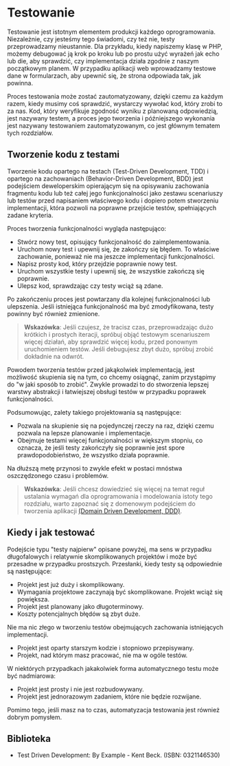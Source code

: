 Testowanie
==========

Testowanie jest istotnym elementem produkcji każdego oprogramowania. Niezależnie, czy jesteśmy tego świadomi, czy też nie, testy przeprowadzamy nieustannie.
Dla przykładu, kiedy napiszemy klasę w PHP, możemy debugować ją krok po kroku lub po prostu użyć wyrażeń jak echo lub die, aby sprawdzić, czy implementacja 
działa zgodnie z naszym początkowym planem. W przypadku aplikacji web wprowadzamy testowe dane w formularzach, aby upewnić się, że strona odpowiada tak, jak powinna.

Proces testowania może zostać zautomatyzowany, dzięki czemu za każdym razem, kiedy musimy coś sprawdzić, wystarczy wywołać kod, który zrobi to za nas. 
Kod, który weryfikuje zgodność wyniku z planowaną odpowiedzią, jest nazywany testem, a proces jego tworzenia i późniejszego wykonania jest nazywany testowaniem zautomatyzowanym, 
co jest głównym tematem tych rozdziałów.


Tworzenie kodu z testami
------------------------

Tworzenie kodu opartego na testach (Test-Driven Development, TDD) i opartego na zachowaniach (Behavior-Driven Development, BDD) jest podejściem deweloperskim 
opierającym się na opisywaniu zachowania fragmentu kodu lub też całej jego funkcjonalności jako zestawu scenariuszy lub testów przed napisaniem właściwego kodu
i dopiero potem stworzeniu implementacji, która pozwoli na poprawne przejście testów, spełniających zadane kryteria.

Proces tworzenia funkcjonalności wygląda następująco:

- Stwórz nowy test, opisujący funkcjonalność do zaimplementowania.
- Uruchom nowy test i upewnij się, że zakończy się błędem. To właściwe zachowanie, ponieważ nie ma jeszcze implementacji funkcjonalności.
- Napisz prosty kod, który przejdzie poprawnie nowy test.
- Uruchom wszystkie testy i upewnij się, że wszystkie zakończą się poprawnie.
- Ulepsz kod, sprawdzając czy testy wciąż są zdane.

Po zakończeniu proces jest powtarzany dla kolejnej funkcjonalności lub ulepszenia. Jeśli istniejąca funkcjonalność ma być zmodyfikowana,
testy powinny być również zmienione.

> **Wskazówka**: Jeśli czujesz, że tracisz czas, przeprowadzając dużo krótkich i prostych iteracji, spróbuj objąć testowym scenariuszem więcej działań,
> aby sprawdzić więcej kodu, przed ponownym uruchomieniem testów. Jeśli debugujesz zbyt dużo, spróbuj zrobić dokładnie na odwrót.

Powodem tworzenia testów przed jakąkolwiek implementacją, jest możliwość skupienia się na tym, co chcemy osiągnąć, zanim przystąpimy do "w jaki sposób to zrobić".
Zwykle prowadzi to do stworzenia lepszej warstwy abstrakcji i łatwiejszej obsługi testów w przypadku poprawek funkcjonalności.

Podsumowując, zalety takiego projektowania są następujące:

- Pozwala na skupienie się na pojedynczej rzeczy na raz, dzięki czemu pozwala na lepsze planowanie i implementacje.
- Obejmuje testami więcej funkcjonalności w większym stopniu, co oznacza, że jeśli testy zakończyły się poprawnie jest spore prawdopodobieństwo, że wszystko działa poprawnie.

Na dłuższą metę przynosi to zwykle efekt w postaci mnóstwa oszczędzonego czasu i problemów.

> **Wskazówka**: Jeśli chcesz dowiedzieć się więcej na temat reguł ustalania wymagań dla oprogramowania i modelowania istoty tego rozdziału, 
> warto zapoznać się z domenowym podejściem do tworzenia aplikacji [(Domain Driven Development, DDD)](https://pl.wikipedia.org/wiki/Domain-Driven_Design).

Kiedy i jak testować
--------------------

Podejście typu "testy najpierw" opisane powyżej, ma sens w przypadku długofalowych i relatywnie skomplikowanych projektów i może być przesadne w przypadku prostszych. 
Przesłanki, kiedy testy są odpowiednie są następujące:

- Projekt jest już duży i skomplikowany.
- Wymagania projektowe zaczynają być skomplikowane. Projekt wciąż się powiększa.
- Projekt jest planowany jako długoterminowy.
- Koszty potencjalnych błędów są zbyt duże.

Nie ma nic złego w tworzeniu testów obejmujących zachowania istniejących implementacji.

- Projekt jest oparty starszym kodzie i stopniowo przepisywany.
- Projekt, nad którym masz pracować, nie ma w ogóle testów.

W niektórych przypadkach jakakolwiek forma automatycznego testu może być nadmiarowa:

- Projekt jest prosty i nie jest rozbudowywany.
- Projekt jest jednorazowym zadaniem, które nie będzie rozwijane.

Pomimo tego, jeśli masz na to czas, automatyzacja testowania jest również dobrym pomysłem.


Biblioteka
-------------

- Test Driven Development: By Example - Kent Beck. (ISBN: 0321146530)
